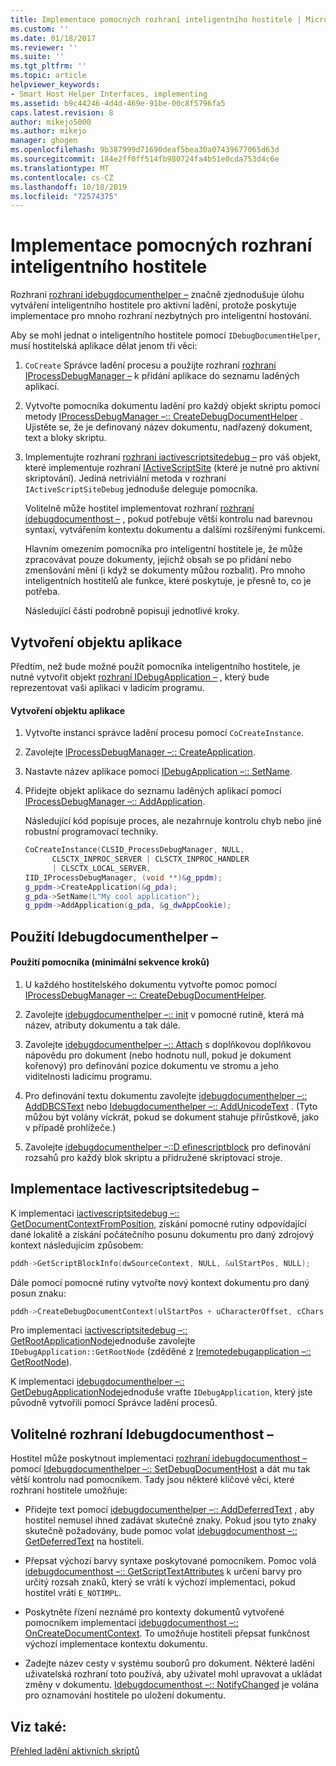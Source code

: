 ```yaml
---
title: Implementace pomocných rozhraní inteligentního hostitele | Microsoft Docs
ms.custom: ''
ms.date: 01/18/2017
ms.reviewer: ''
ms.suite: ''
ms.tgt_pltfrm: ''
ms.topic: article
helpviewer_keywords:
- Smart Host Helper Interfaces, implementing
ms.assetid: b9c44246-4d4d-469e-91be-00c8f5796fa5
caps.latest.revision: 8
author: mikejo5000
ms.author: mikejo
manager: ghogen
ms.openlocfilehash: 9b387999d71690deaf5bea30a07439677065d63d
ms.sourcegitcommit: 184e2ff0ff514fb980724fa4b51e0cda753d4c6e
ms.translationtype: MT
ms.contentlocale: cs-CZ
ms.lasthandoff: 10/18/2019
ms.locfileid: "72574375"
---
```

# <a name="implementing-smart-host-helper-interfaces"></a>Implementace pomocných rozhraní inteligentního hostitele
Rozhraní [rozhraní idebugdocumenthelper –](../winscript/reference/idebugdocumenthelper-interface.md) značně zjednodušuje úlohu vytváření inteligentního hostitele pro aktivní ladění, protože poskytuje implementace pro mnoho rozhraní nezbytných pro inteligentní hostování.  
  
 Aby se mohl jednat o inteligentního hostitele pomocí `IDebugDocumentHelper`, musí hostitelská aplikace dělat jenom tři věci:  
  
1. `CoCreate` Správce ladění procesu a použijte rozhraní [rozhraní IProcessDebugManager –](../winscript/reference/iprocessdebugmanager-interface.md) k přidání aplikace do seznamu laděných aplikací.  
  
2. Vytvořte pomocníka dokumentu ladění pro každý objekt skriptu pomocí metody [IProcessDebugManager –:: CreateDebugDocumentHelper](../winscript/reference/iprocessdebugmanager-createdebugdocumenthelper.md) . Ujistěte se, že je definovaný název dokumentu, nadřazený dokument, text a bloky skriptu.  
  
3. Implementujte rozhraní [rozhraní iactivescriptsitedebug –](../winscript/reference/iactivescriptsitedebug-interface.md) pro váš objekt, které implementuje rozhraní [IActiveScriptSite](../winscript/reference/iactivescriptsite.md) (které je nutné pro aktivní skriptování). Jediná netriviální metoda v rozhraní `IActiveScriptSiteDebug` jednoduše deleguje pomocníka.  
  
   Volitelně může hostitel implementovat rozhraní [rozhraní idebugdocumenthost –](../winscript/reference/idebugdocumenthost-interface.md) , pokud potřebuje větší kontrolu nad barevnou syntaxí, vytvářením kontextu dokumentu a dalšími rozšířenými funkcemi.  
  
   Hlavním omezením pomocníka pro inteligentní hostitele je, že může zpracovávat pouze dokumenty, jejichž obsah se po přidání nebo zmenšování mění (i když se dokumenty můžou rozbalit). Pro mnoho inteligentních hostitelů ale funkce, které poskytuje, je přesně to, co je potřeba.  
  
   Následující části podrobně popisují jednotlivé kroky.  
  
## <a name="create-an-application-object"></a>Vytvoření objektu aplikace  
 Předtím, než bude možné použít pomocníka inteligentního hostitele, je nutné vytvořit objekt [rozhraní IDebugApplication –](../winscript/reference/idebugapplication-interface.md) , který bude reprezentovat vaši aplikaci v ladicím programu.  
  
#### <a name="to-create-an-application-object"></a>Vytvoření objektu aplikace  
  
1. Vytvořte instanci správce ladění procesu pomocí `CoCreateInstance`.  
  
2. Zavolejte [IProcessDebugManager –:: CreateApplication](../winscript/reference/iprocessdebugmanager-createapplication.md).  
  
3. Nastavte název aplikace pomocí [IDebugApplication –:: SetName](../winscript/reference/idebugapplication-setname.md).  
  
4. Přidejte objekt aplikace do seznamu laděných aplikací pomocí [IProcessDebugManager –:: AddApplication](../winscript/reference/iprocessdebugmanager-addapplication.md).  
  
     Následující kód popisuje proces, ale nezahrnuje kontrolu chyb nebo jiné robustní programovací techniky.  
  
    ```cpp
    CoCreateInstance(CLSID_ProcessDebugManager, NULL,  
          CLSCTX_INPROC_SERVER | CLSCTX_INPROC_HANDLER  
          | CLSCTX_LOCAL_SERVER,  
    IID_IProcessDebugManager, (void **)&g_ppdm);  
    g_ppdm->CreateApplication(&g_pda);  
    g_pda->SetName(L"My cool application");  
    g_ppdm->AddApplication(g_pda, &g_dwAppCookie);  
    ```  
  
## <a name="using-idebugdocumenthelper"></a>Použití Idebugdocumenthelper –  
  
#### <a name="to-use-the-helper-minimal-sequence-of-steps"></a>Použití pomocníka (minimální sekvence kroků)  
  
1. U každého hostitelského dokumentu vytvořte pomoc pomocí [IProcessDebugManager –:: CreateDebugDocumentHelper](../winscript/reference/iprocessdebugmanager-createdebugdocumenthelper.md).  
  
2. Zavolejte [idebugdocumenthelper –:: init](../winscript/reference/idebugdocumenthelper-init.md) v pomocné rutině, která má název, atributy dokumentu a tak dále.  
  
3. Zavolejte [idebugdocumenthelper –:: Attach](../winscript/reference/idebugdocumenthelper-attach.md) s doplňkovou doplňkovou nápovědu pro dokument (nebo hodnotu null, pokud je dokument kořenový) pro definování pozice dokumentu ve stromu a jeho viditelnosti ladicímu programu.  
  
4. Pro definování textu dokumentu zavolejte [idebugdocumenthelper –:: AddDBCSText](../winscript/reference/idebugdocumenthelper-adddbcstext.md) nebo [Idebugdocumenthelper –:: AddUnicodeText](../winscript/reference/idebugdocumenthelper-addunicodetext.md) . (Tyto můžou být volány víckrát, pokud se dokument stahuje přírůstkově, jako v případě prohlížeče.)  
  
5. Zavolejte [idebugdocumenthelper –::D efinescriptblock](../winscript/reference/idebugdocumenthelper-definescriptblock.md) pro definování rozsahů pro každý blok skriptu a přidružené skriptovací stroje.  
  
## <a name="implementing-iactivescriptsitedebug"></a>Implementace Iactivescriptsitedebug –  
 K implementaci [iactivescriptsitedebug –:: GetDocumentContextFromPosition](../winscript/reference/iactivescriptsitedebug-getdocumentcontextfromposition.md), získání pomocné rutiny odpovídající dané lokalitě a získání počátečního posunu dokumentu pro daný zdrojový kontext následujícím způsobem:  
  
```cpp
pddh->GetScriptBlockInfo(dwSourceContext, NULL, &ulStartPos, NULL);  
```  
  
 Dále pomocí pomocné rutiny vytvořte nový kontext dokumentu pro daný posun znaku:  
  
```cpp
pddh->CreateDebugDocumentContext(ulStartPos + uCharacterOffset, cChars, &pddcNew);  
```  
  
 Pro implementaci [iactivescriptsitedebug –:: GetRootApplicationNode](../winscript/reference/iactivescriptsitedebug-getrootapplicationnode.md)jednoduše zavolejte `IDebugApplication::GetRootNode` (zděděné z [Iremotedebugapplication –:: GetRootNode](../winscript/reference/iremotedebugapplication-getrootnode.md)).  
  
 K implementaci [idebugdocumenthelper –:: GetDebugApplicationNode](../winscript/reference/idebugdocumenthelper-getdebugapplicationnode.md)jednoduše vraťte `IDebugApplication`, který jste původně vytvořili pomocí Správce ladění procesů.  
  
## <a name="the-optional-idebugdocumenthost-interface"></a>Volitelné rozhraní Idebugdocumenthost –  
 Hostitel může poskytnout implementaci [rozhraní idebugdocumenthost –](../winscript/reference/idebugdocumenthost-interface.md) pomocí [Idebugdocumenthelper –:: SetDebugDocumentHost](../winscript/reference/idebugdocumenthelper-setdebugdocumenthost.md) a dát mu tak větší kontrolu nad pomocníkem. Tady jsou některé klíčové věci, které rozhraní hostitele umožňuje:  
  
- Přidejte text pomocí [idebugdocumenthelper –:: AddDeferredText](../winscript/reference/idebugdocumenthelper-adddeferredtext.md) , aby hostitel nemusel ihned zadávat skutečné znaky. Pokud jsou tyto znaky skutečně požadovány, bude pomoc volat [idebugdocumenthost –:: GetDeferredText](../winscript/reference/idebugdocumenthost-getdeferredtext.md) na hostiteli.  
  
- Přepsat výchozí barvy syntaxe poskytované pomocníkem. Pomoc volá [idebugdocumenthost –:: GetScriptTextAttributes](../winscript/reference/idebugdocumenthost-getscripttextattributes.md) k určení barvy pro určitý rozsah znaků, který se vrátí k výchozí implementaci, pokud hostitel vrátí `E_NOTIMPL`.  
  
- Poskytněte řízení neznámé pro kontexty dokumentů vytvořené pomocníkem implementací [idebugdocumenthost –:: OnCreateDocumentContext](../winscript/reference/idebugdocumenthost-oncreatedocumentcontext.md). To umožňuje hostiteli přepsat funkčnost výchozí implementace kontextu dokumentu.  
  
- Zadejte název cesty v systému souborů pro dokument. Některé ladění uživatelská rozhraní toto používá, aby uživatel mohl upravovat a ukládat změny v dokumentu. [Idebugdocumenthost –:: NotifyChanged](../winscript/reference/idebugdocumenthost-notifychanged.md) je volána pro oznamování hostitele po uložení dokumentu.  
  
## <a name="see-also"></a>Viz také:  
 [Přehled ladění aktivních skriptů](../winscript/active-script-debugging-overview.md)